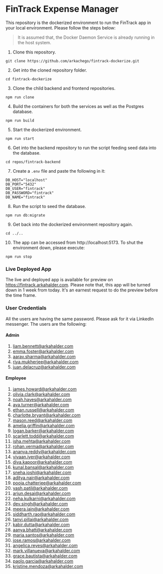 # FinTrack Expense Manager

This repository is the dockerized environment to run the FinTrack app in your local environment. Please follow the steps below:

> It is assumed that, the Docker Daemon Service is already running in the host system.

1. Clone this repository.

```
git clone https://github.com/arkachego/fintrack-dockerize.git
```

2. Get into the cloned repository folder.

```
cd fintrack-dockerize
```

3. Clone the child backend and frontend repositories.

```
npm run clone
```

4. Build the containers for both the services as well as the Postgres database.

```
npm run build
```
5. Start the dockerized environment.

```
npm run start
```
6. Get into the backend repository to run the script feeding seed data into the database.

```
cd repos/fintrack-backend
```

7. Create a `.env` file and paste the following in it:

```
DB_HOST="localhost"
DB_PORT="5432"
DB_USER="fintrack"
DB_PASSWORD="fintrack"
DB_NAME="fintrack"
```

8. Run the script to seed the database.

```
npm run db:migrate
```

9. Get back into the dockerized environment repository again.

```
cd ../..
```

10. The app can be accessed from http://localhost:5173. To shut the environment down, please execute:

```
npm run stop
```

### Live Deployed App

The live and deployed app is available for preview on https://fintrack.arkahalder.com. Please note that, this app will be turned down in 1 week from today. It's an earnest request to do the preview before the time frame.

### User Credentials

All the users are having the same password. Please ask for it via LinkedIn messenger. The users are the following:

#### Admin

1. liam.bennett@arkahalder.com
2. emma.foster@arkahalder.com
3. aarav.sharma@arkahalder.com
4. riya.mukherjee@arkahalder.com
5. juan.delacruz@arkahalder.com

#### Employee

1. james.howard@arkahalder.com
2. olivia.clark@arkahalder.com
3. noah.hayes@arkahalder.com
4. ava.turner@arkahalder.com
5. ethan.russell@arkahalder.com
6. charlotte.bryant@arkahalder.com
7. mason.reed@arkahalder.com
8. amelia.griffin@arkahalder.com
9. logan.barker@arkahalder.com
10. scarlett.todd@arkahalder.com
11. isha.mehta@arkahalder.com
12. rohan.verma@arkahalder.com
13. ananya.reddy@arkahalder.com
14. vivaan.iyer@arkahalder.com
15. diya.kapoor@arkahalder.com
16. kunal.bansal@arkahalder.com
17. sneha.joshi@arkahalder.com
18. aditya.nair@arkahalder.com
19. pooja.chatterjee@arkahalder.com
20. yash.patil@arkahalder.com
21. arjun.desai@arkahalder.com
22. neha.kulkarni@arkahalder.com
23. dev.singh@arkahalder.com
24. meera.jain@arkahalder.com
25. siddharth.rao@arkahalder.com
26. tanvi.pillai@arkahalder.com
27. kabir.dutta@arkahalder.com
28. aanya.bhatt@arkahalder.com
29. maria.santos@arkahalder.com
30. jose.ramos@arkahalder.com
31. angelica.reyes@arkahalder.com
32. mark.villanueva@arkahalder.com
33. grace.bautista@arkahalder.com
34. paolo.garcia@arkahalder.com
35. kristine.mendoza@arkahalder.com